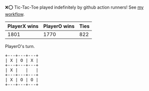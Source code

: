 :x::o: Tic-Tac-Toe played indefinitely by github action runners! See [my workflow](.github/workflows/play.yaml).

|PlayerX wins|PlayerO wins|Ties|
|-|-|-|
|1801|1770|822|

PlayerO's turn.

<pre>
+---+---+---+
| X | O | X |
+---+---+---+
| X |   |   |
+---+---+---+
| X | O | O |
+---+---+---+
</pre>
